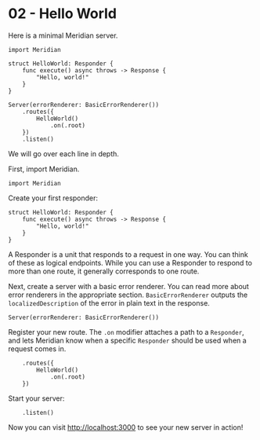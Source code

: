 # 02 - Hello World

Here is a minimal Meridian server.

    import Meridian
    
    struct HelloWorld: Responder {
        func execute() async throws -> Response {
            "Hello, world!"
        }
    }
    
    Server(errorRenderer: BasicErrorRenderer())
        .routes({
            HelloWorld()
                .on(.root)
        })
        .listen()

We will go over each line in depth.

First, import Meridian.

    import Meridian
    
Create your first responder:

    struct HelloWorld: Responder {
        func execute() async throws -> Response {
            "Hello, world!"
        }
    }

A Responder is a unit that responds to a request in one way. You can think of these as logical endpoints. While you can use a Responder to respond to more than one route, it generally corresponds to one route.
    
Next, create a server with a basic error renderer. You can read more about error renderers in the appropriate section. `BasicErrorRenderer` outputs the `localizedDescription` of the error in plain text in the response.
    
    Server(errorRenderer: BasicErrorRenderer())

Register your new route. The `.on` modifier attaches a path to a `Responder`, and lets Meridian know when a specific `Responder` should be used when a request comes in.

        .routes({
            HelloWorld()
                .on(.root)
        })

Start your server:

        .listen()

Now you can visit [http://localhost:3000](http://localhost:3000) to see your new server in action!
